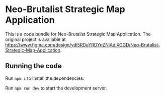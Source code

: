 
  # Neo-Brutalist Strategic Map Application

  This is a code bundle for Neo-Brutalist Strategic Map Application. The original project is available at https://www.figma.com/design/ydi5RDuYRDYnZNiAdiXGGD/Neo-Brutalist-Strategic-Map-Application.

  ## Running the code

  Run `npm i` to install the dependencies.

  Run `npm run dev` to start the development server.
  